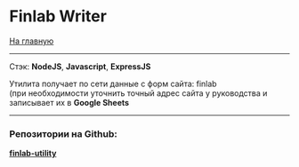 # Finlab Writer

[На главную](/README.md)

---

Стэк: __NodeJS__, __Javascript__, __ExpressJS__

Утилита получает по сети данные с форм сайта: finlab  
(при необходимости уточнить точный адрес сайта у руководства и записывает их в __Google Sheets__

---

### Репозитории на Github:  
[__finlab-utility__](https://github.com/developer-bwm/finlab-utility)  
